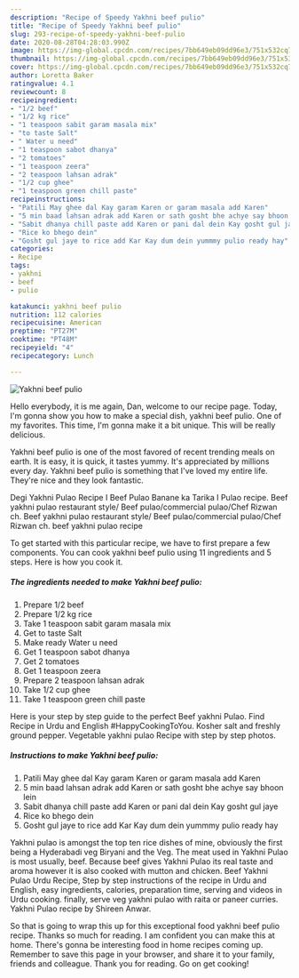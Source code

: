 ```yaml
---
description: "Recipe of Speedy Yakhni beef pulio"
title: "Recipe of Speedy Yakhni beef pulio"
slug: 293-recipe-of-speedy-yakhni-beef-pulio
date: 2020-08-28T04:28:03.990Z
image: https://img-global.cpcdn.com/recipes/7bb649eb09dd96e3/751x532cq70/yakhni-beef-pulio-recipe-main-photo.jpg
thumbnail: https://img-global.cpcdn.com/recipes/7bb649eb09dd96e3/751x532cq70/yakhni-beef-pulio-recipe-main-photo.jpg
cover: https://img-global.cpcdn.com/recipes/7bb649eb09dd96e3/751x532cq70/yakhni-beef-pulio-recipe-main-photo.jpg
author: Loretta Baker
ratingvalue: 4.1
reviewcount: 8
recipeingredient:
- "1/2 beef"
- "1/2 kg rice"
- "1 teaspoon sabit garam masala mix"
- "to taste Salt"
- " Water u need"
- "1 teaspoon sabot dhanya"
- "2 tomatoes"
- "1 teaspoon zeera"
- "2 teaspoon lahsan adrak"
- "1/2 cup ghee"
- "1 teaspoon green chill paste"
recipeinstructions:
- "Patili May ghee dal Kay garam Karen or garam masala add Karen"
- "5 min baad lahsan adrak add Karen or sath gosht bhe achye say bhoon lein"
- "Sabit dhanya chill paste add Karen or pani dal dein Kay gosht gul jaye"
- "Rice ko bhego dein"
- "Gosht gul jaye to rice add Kar Kay dum dein yummmy pulio ready hay"
categories:
- Recipe
tags:
- yakhni
- beef
- pulio

katakunci: yakhni beef pulio 
nutrition: 112 calories
recipecuisine: American
preptime: "PT27M"
cooktime: "PT48M"
recipeyield: "4"
recipecategory: Lunch

---
```



![Yakhni beef pulio](https://img-global.cpcdn.com/recipes/7bb649eb09dd96e3/751x532cq70/yakhni-beef-pulio-recipe-main-photo.jpg)

Hello everybody, it is me again, Dan, welcome to our recipe page. Today, I'm gonna show you how to make a special dish, yakhni beef pulio. One of my favorites. This time, I'm gonna make it a bit unique. This will be really delicious.

Yakhni beef pulio is one of the most favored of recent trending meals on earth. It is easy, it is quick, it tastes yummy. It's appreciated by millions every day. Yakhni beef pulio is something that I've loved my entire life. They're nice and they look fantastic.

Degi Yakhni Pulao Recipe I Beef Pulao Banane ka Tarika I Pulao recipe. Beef yakhni pulao restaurant style/ Beef pulao/commercial pulao/Chef Rizwan ch. Beef yakhni pulao restaurant style/ Beef pulao/commercial pulao/Chef Rizwan ch. beef yakhni pulao recipe


To get started with this particular recipe, we have to first prepare a few components. You can cook yakhni beef pulio using 11 ingredients and 5 steps. Here is how you cook it.

<!--inarticleads1-->

##### The ingredients needed to make Yakhni beef pulio:

1. Prepare 1/2 beef
1. Prepare 1/2 kg rice
1. Take 1 teaspoon sabit garam masala mix
1. Get to taste Salt
1. Make ready  Water u need
1. Get 1 teaspoon sabot dhanya
1. Get 2 tomatoes
1. Get 1 teaspoon zeera
1. Prepare 2 teaspoon lahsan adrak
1. Take 1/2 cup ghee
1. Take 1 teaspoon green chill paste


Here is your step by step guide to the perfect Beef yakhni Pulao. Find Recipe in Urdu and English #HappyCookingToYou. Kosher salt and freshly ground pepper. Vegetable yakhni pulao Recipe with step by step photos. 

<!--inarticleads2-->

##### Instructions to make Yakhni beef pulio:

1. Patili May ghee dal Kay garam Karen or garam masala add Karen
1. 5 min baad lahsan adrak add Karen or sath gosht bhe achye say bhoon lein
1. Sabit dhanya chill paste add Karen or pani dal dein Kay gosht gul jaye
1. Rice ko bhego dein
1. Gosht gul jaye to rice add Kar Kay dum dein yummmy pulio ready hay


Yakhni pulao is amongst the top ten rice dishes of mine, obviously the first being a Hyderabadi veg Biryani and the Veg. The meat used in Yakhni Pulao is most usually, beef. Because beef gives Yakhni Pulao its real taste and aroma however it is also cooked with mutton and chicken. Beef Yakhni Pulao Urdu Recipe, Step by step instructions of the recipe in Urdu and English, easy ingredients, calories, preparation time, serving and videos in Urdu cooking. finally, serve veg yakhni pulao with raita or paneer curries. Yakhni Pulao recipe by Shireen Anwar. 

So that is going to wrap this up for this exceptional food yakhni beef pulio recipe. Thanks so much for reading. I am confident you can make this at home. There's gonna be interesting food in home recipes coming up. Remember to save this page in your browser, and share it to your family, friends and colleague. Thank you for reading. Go on get cooking!
